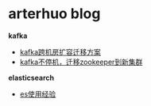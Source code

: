 # arterhuo blog
**kafka**
  - [kafka跨机房扩容迁移方案](https://github.com/arterhuo/blog/blob/master/kafka-1.md)
  - [kafka不停机，迁移zookeeper到新集群](https://github.com/arterhuo/blog/blob/master/kafka-2.md)

**elasticsearch**
  - [es使用经验](https://github.com/arterhuo/blog/blob/master/es-1.md)

